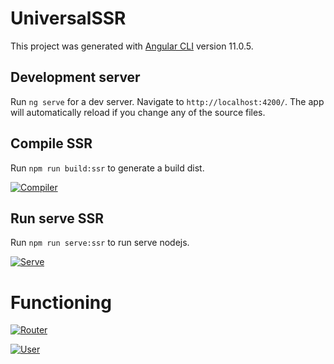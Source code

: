 # UniversalSSR

This project was generated with [Angular CLI](https://github.com/angular/angular-cli) version 11.0.5.

## Development server

Run `ng serve` for a dev server. Navigate to `http://localhost:4200/`. The app will automatically reload if you change any of the source files.

## Compile SSR

Run `npm run build:ssr` to generate a build dist.

[![Compiler](https://i.gyazo.com/7c64c17f271bc12acf6ffade262e4aa9.png)](https://gyazo.com/7c64c17f271bc12acf6ffade262e4aa9)

## Run serve SSR

Run `npm run serve:ssr` to run serve nodejs.

[![Serve](https://i.gyazo.com/1e7078a7c652fbafed6f7d147f39e7e7.png)](https://gyazo.com/1e7078a7c652fbafed6f7d147f39e7e7)

# Functioning

[![Router](https://i.gyazo.com/c1fdb3c040f0a06dcc5b3caceb19a329.gif)](https://gyazo.com/c1fdb3c040f0a06dcc5b3caceb19a329)

[![User](https://i.gyazo.com/ad30ba5f220cf312e5884f79028d75d4.gif)](https://gyazo.com/ad30ba5f220cf312e5884f79028d75d4)
